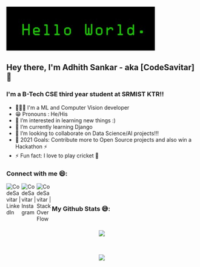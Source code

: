 
![image](hello-world.jpg)


## Hey there, I'm Adhith Sankar - aka [CodeSavitar] 👋

### I'm a B-Tech CSE third year student at SRMIST KTR!!

- 👨🏾‍💻 I'm a ML and Computer Vision developer
- 😁 Pronouns : He/His
- 👀 I’m interested in learning new things :)
- 🌱 I’m currently learning Django
- 💞️ I’m looking to collaborate on Data Science/AI projects!!!
- 🥅 2021 Goals: Contribute more to Open Source projects and also win a Hackathon ⚡
- ⚡ Fun fact: I love to play cricket 🏏

### Connect with me 😄:

[<img align="left" alt="CodeSavitar | LinkedIn" width="40px" src="https://cdn.jsdelivr.net/npm/simple-icons@v3/icons/linkedin.svg" />][linkedin]
[<img align="left" alt="CodeSavitar | Instagram" width="40px" src="https://cdn.jsdelivr.net/npm/simple-icons@v3/icons/instagram.svg" />][instagram]
[<img align="left" alt="CodeSavitar | StackOverFlow" width="40px" src="https://cdn.jsdelivr.net/npm/simple-icons@v3/icons/stackoverflow.svg" />][stackoverflow]

<br>
<br>

### My Github Stats 😅:

<br>

<p align = "center">
    <img aling="centre" img src="https://github-readme-stats.vercel.app/api?username=CodeSavitar&theme=gotham&show_icons=true">
</p>

<br>

<p align = "center">
    <img aling="centre" img src="https://github-readme-stats.vercel.app/api/top-langs/?username=CodeSavitar&theme=nightowl&layout=compact">
</p>

[linkedin]: https://www.linkedin.com/in/adhith-sankar-481825156/
[instagram]: https://www.instagram.com/aadhi_sagit/
[stackoverflow]: https://stackoverflow.com/users/15374084/codesavitar

